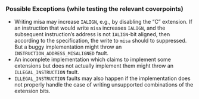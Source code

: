 ### Possible Exceptions (while testing the relevant coverpoints)
 * Writing misa may increase `IALIGN`, e.g., by disabling the “C” extension. If an instruction that would write `misa` increases `IALIGN`, and the subsequent instruction’s address is not `IALIGN`-bit aligned, then according to the specification, the write to `misa` should to suppressed. But a buggy implementation might throw an `INSTRUCTION_ADDRESS_MISALIGNED` fault.
 * An incomplete implementation which claims to implement some extensions but does not actually implement them might throw an `ILLEGAL_INSTRUCTION` fault.
 * `ILLEGAL_INSTRUCTION` faults may also happen if the implementation does not properly handle the case of writing unsupported combinations of the extension bits.

